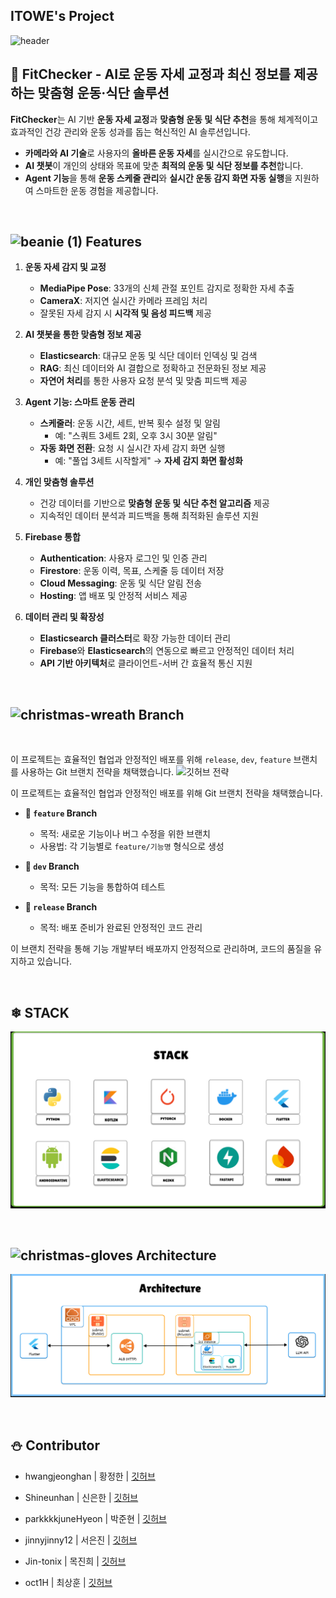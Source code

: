 ## ITOWE's Project

![header](https://capsule-render.vercel.app/api?type=waving&color=2E64FE&height=250&section=header&text=%20💪fitchecker&fontSize=50&animation=twinkling&fontColor=FFFF00&desc=ItoWe🤸‍♂️&stroke=FFFFFF&strokeWidth=3&rotate=-20&fontAlign=50&fontAlignY=50)

## 🎄 **FitChecker - AI로 운동 자세 교정과 최신 정보를 제공하는 맞춤형 운동·식단 솔루션**  

**FitChecker**는 AI 기반 **운동 자세 교정**과 **맞춤형 운동 및 식단 추천**을 통해 체계적이고 효과적인 건강 관리와 운동 성과를 돕는 혁신적인 AI 솔루션입니다.  
- **카메라와 AI 기술**로 사용자의 **올바른 운동 자세**를 실시간으로 유도합니다.  
- **AI 챗봇**이 개인의 상태와 목표에 맞춘 **최적의 운동 및 식단 정보를 추천**합니다.  
- **Agent 기능**을 통해 **운동 스케줄 관리**와 **실시간 운동 감지 화면 자동 실행**을 지원하여 스마트한 운동 경험을 제공합니다.  
<br>

##  ![beanie (1)](https://github.com/user-attachments/assets/99fcfa73-8024-4c82-bd43-31dfffc27a91) Features

1. **운동 자세 감지 및 교정**  
   - **MediaPipe Pose**: 33개의 신체 관절 포인트 감지로 정확한 자세 추출  
   - **CameraX**: 저지연 실시간 카메라 프레임 처리  
   - 잘못된 자세 감지 시 **시각적 및 음성 피드백** 제공  

2. **AI 챗봇을 통한 맞춤형 정보 제공**  
   - **Elasticsearch**: 대규모 운동 및 식단 데이터 인덱싱 및 검색  
   - **RAG**: 최신 데이터와 AI 결합으로 정확하고 전문화된 정보 제공  
   - **자연어 처리**를 통한 사용자 요청 분석 및 맞춤 피드백 제공  

3. **Agent 기능: 스마트 운동 관리**  
   - **스케줄러**: 운동 시간, 세트, 반복 횟수 설정 및 알림  
      - 예: "스쿼트 3세트 2회, 오후 3시 30분 알림"  
   - **자동 화면 전환**: 요청 시 실시간 자세 감지 화면 실행  
      - 예: "풀업 3세트 시작할게" → **자세 감지 화면 활성화**  

4. **개인 맞춤형 솔루션**  
   - 건강 데이터를 기반으로 **맞춤형 운동 및 식단 추천 알고리즘** 제공  
   - 지속적인 데이터 분석과 피드백을 통해 최적화된 솔루션 지원  

5. **Firebase 통합**  
   - **Authentication**: 사용자 로그인 및 인증 관리  
   - **Firestore**: 운동 이력, 목표, 스케줄 등 데이터 저장  
   - **Cloud Messaging**: 운동 및 식단 알림 전송  
   - **Hosting**: 앱 배포 및 안정적 서비스 제공  

6. **데이터 관리 및 확장성**  
   - **Elasticsearch 클러스터**로 확장 가능한 데이터 관리  
   - **Firebase**와 **Elasticsearch**의 연동으로 빠르고 안정적인 데이터 처리  
   - **API 기반 아키텍처**로 클라이언트-서버 간 효율적 통신 지원  

<br>

##  ![christmas-wreath](https://github.com/user-attachments/assets/14b16910-895e-4fcc-889d-884ca572b5c2) Branch
<br>

이 프로젝트는 효율적인 협업과 안정적인 배포를 위해 `release`, `dev`, `feature` 브랜치를 사용하는 Git 브랜치 전략을 채택했습니다.
![깃허브 전략](https://github.com/user-attachments/assets/2625e974-353b-4db6-bb78-7fe33258ecfc)


이 프로젝트는 효율적인 협업과 안정적인 배포를 위해 Git 브랜치 전략을 채택했습니다.  

- **🔹 `feature` Branch**  
   - 목적: 새로운 기능이나 버그 수정을 위한 브랜치  
   - 사용법: 각 기능별로 `feature/기능명` 형식으로 생성  

- **🔹 `dev` Branch**  
   - 목적: 모든 기능을 통합하여 테스트  

- **🔹 `release` Branch**  
   - 목적: 배포 준비가 완료된 안정적인 코드 관리  

이 브랜치 전략을 통해 기능 개발부터 배포까지 안정적으로 관리하며, 코드의 품질을 유지하고 있습니다.

<br>

## ❄ STACK

![image](https://github.com/AI-X-main-projext-ITOWE/.github/blob/main/stack.png)


<br>

##  ![christmas-gloves](https://github.com/user-attachments/assets/b4690dad-108c-4d8b-bfee-e4be5db3a854) Architecture

![image](https://github.com/AI-X-main-projext-ITOWE/.github/blob/main/architecture.png)



<br>


## ⛄ Contributor

+ hwangjeonghan | 황정한 | [깃허브](https://github.com/hwangjeonghan)

+ Shineunhan | 신은한 | [깃허브](https://github.com/Shineunhan)

+ parkkkkjuneHyeon | 박준현 | [깃허브](https://github.com/parkkkkjuneHyeon)

+ jinnyjinny12 | 서은진 | [깃허브](https://github.com/jinnyjinny12)

+ Jin-tonix | 목진희 | [깃허브](https://github.com/Jin-tonix)

+ oct1H | 최상훈 | [깃허브](https://github.com/oct1H)


<!--

**Here are some ideas to get you started:**

🙋‍♀️ A short introduction - what is your organization all about?
🌈 Contribution guidelines - how can the community get involved?
👩‍💻 Useful resources - where can the community find your docs? Is there anything else the community should know?
🍿 Fun facts - what does your team eat for breakfast?
🧙 Remember, you can do mighty things with the power of [Markdown](https://docs.github.com/github/writing-on-github/getting-started-with-writing-and-formatting-on-github/basic-writing-and-formatting-syntax)
-->
